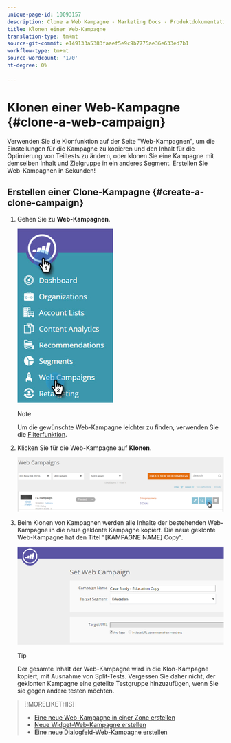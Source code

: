 ```yaml
---
unique-page-id: 10093157
description: Clone a Web Kampagne - Marketing Docs - Produktdokumentation
title: Klonen einer Web-Kampagne
translation-type: tm+mt
source-git-commit: e149133a5383faaef5e9c9b7775ae36e633ed7b1
workflow-type: tm+mt
source-wordcount: '170'
ht-degree: 0%

---
```



# Klonen einer Web-Kampagne {#clone-a-web-campaign}

Verwenden Sie die Klonfunktion auf der Seite &quot;Web-Kampagnen&quot;, um die Einstellungen für die Kampagne zu kopieren und den Inhalt für die Optimierung von Teiltests zu ändern, oder klonen Sie eine Kampagne mit demselben Inhalt und Zielgruppe in ein anderes Segment. Erstellen Sie Web-Kampagnen in Sekunden!

## Erstellen einer Clone-Kampagne {#create-a-clone-campaign}

1. Gehen Sie zu **Web-Kampagnen**.

   ![](assets/image2016-8-18-16-3a44-3a0.png)

   >[!NOTE]
   >
   >Um die gewünschte Web-Kampagne leichter zu finden, verwenden Sie die [Filterfunktion](filter-web-campaigns.md).

1. Klicken Sie für die Web-Kampagne auf **Klonen**.

   ![](assets/web-campaigns-1-clone-hand.png)

1. Beim Klonen von Kampagnen werden alle Inhalte der bestehenden Web-Kampagne in die neue geklonte Kampagne kopiert. Die neue geklonte Web-Kampagne hat den Titel &quot;[KAMPAGNE NAME] Copy&quot;.

   ![](assets/image2016-8-18-17-3a8-3a27.png)

   >[!TIP]
   >
   >Der gesamte Inhalt der Web-Kampagne wird in die Klon-Kampagne kopiert, mit Ausnahme von Split-Tests. Vergessen Sie daher nicht, der geklonten Kampagne eine geteilte Testgruppe hinzuzufügen, wenn Sie sie gegen andere testen möchten.

>[!MORELIKETHIS]
>
>* [Eine neue Web-Kampagne in einer Zone erstellen](create-a-new-in-zone-web-campaign.md)
>* [Neue Widget-Web-Kampagne erstellen](create-a-new-widget-web-campaign.md)
>* [Eine neue Dialogfeld-Web-Kampagne erstellen](create-a-new-dialog-web-campaign.md)

>



